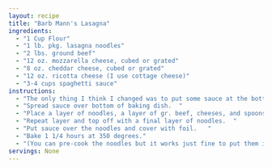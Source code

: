 ```yaml
---
layout: recipe
title: "Barb Mann's Lasagna"
ingredients:
  - "1 Cup Flour"
  - "1 lb. pkg. lasagna noodles"
  - "2 lbs. ground beef"
  - "12 oz. mozzarella cheese, cubed or grated"
  - "8 oz. cheddar cheese, cubed or grated"
  - "12 oz. ricotta cheese (I use cottage cheese)"
  - "3-4 cups spaghetti sauce"
instructions:
  - "The only thing I think I changed was to put some sauce at the bottom (maybe 1/3 of the jar) and then put the other on the top (2/3 jar). You can always use some sauce in with the meat, too, if you'd like. And I put cheese on top, as well. Just don't forget to put the foil on when you bake it! (I did that the first time, and it was preeetty crunchy!)"
  - "Spread sauce over bottom of baking dish.  "
  - "Place a layer of noodles, a layer of gr. beef, cheeses, and spoonsful of cottage cheese.  "
  - "Repeat layer and top off with a final layer of noodles.  "
  - "Put sauce over the noodles and cover with foil.   "
  - "Bake 1 1/4 hours at 350 degrees."
  - "(You can pre-cook the noodles but it works just fine to put them in uncooked.  It is best to let the casserole sit for about 15 minutes after baking before you serve it - it sets up a little during that time.)"
servings: None
---
```




